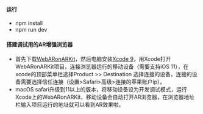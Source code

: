 #### 运行
*   npm install
*   npm run dev

#### 搭建调试用的AR增强浏览器
*   首先下载[WebARonARKit](https://github.com/google-ar/WebARonARKit)，然后电脑安装[Xcode 9](https://developer.apple.com/xcode/)，用Xcode打开WebARonARKit项目，连接浏览器运行的移动设备（需要支持iOS 11），在xcode的顶部菜单栏选择Product >> Destination 选择连接的设备，连接的设备需要选择信任连接（设置>Safari>高级>连接的苹果账户ip）。
*   macOS safari升级到11以上的版本，将移动设备设为开发调试模式，运行Xcode上的WebARonARKit，移动设备会自动打开AR浏览器，在浏览器地址栏输入项目运行的地址就可以看到AR效果啦。
